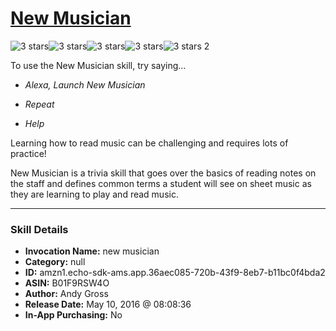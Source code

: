 # [New Musician](http://alexa.amazon.com/#skills/amzn1.echo-sdk-ams.app.36aec085-720b-43f9-8eb7-b11bc0f4bda2)
![3 stars](../../images/ic_star_black_18dp_1x.png)![3 stars](../../images/ic_star_black_18dp_1x.png)![3 stars](../../images/ic_star_black_18dp_1x.png)![3 stars](../../images/ic_star_border_black_18dp_1x.png)![3 stars](../../images/ic_star_border_black_18dp_1x.png) 2

To use the New Musician skill, try saying...

* *Alexa, Launch New Musician*

* *Repeat*

* *Help*

Learning how to read music can be challenging and requires lots of practice!  

New Musician is a trivia skill that goes over the basics of reading notes on the staff and defines common terms a student will see on sheet music as they are learning to play and read music.

***

### Skill Details

* **Invocation Name:** new musician
* **Category:** null
* **ID:** amzn1.echo-sdk-ams.app.36aec085-720b-43f9-8eb7-b11bc0f4bda2
* **ASIN:** B01F9RSW4O
* **Author:** Andy Gross
* **Release Date:** May 10, 2016 @ 08:08:36
* **In-App Purchasing:** No
